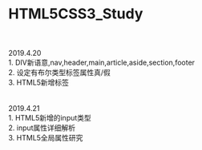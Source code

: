 # HTML5CSS3_Study
<br/>
<br/>
2019.4.20 <br/>
	1. DIV新语意,nav,header,main,article,aside,section,footer <br/>
	2. 设定有布尔类型标签属性真/假 <br/>
	3. HTML5新增标签 <br/>

<br/> 
<br/>
2019.4.21 <br/>
	1. HTML5新增的input类型 <br/>
	2. input属性详细解析 <br/>
	3. HTML5全局属性研究 <br/>

<br/>
<br/>

